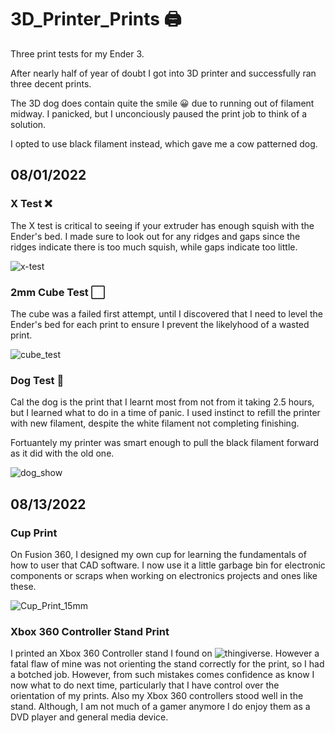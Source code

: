# 3D_Printer_Prints 🖨️
Three print tests for my Ender 3. 

After nearly half of year of doubt I got into 3D printer and successfully ran three decent prints. 

The 3D dog does contain quite the smile 😀 due to running out of filament midway. I panicked, but I unconciously paused the print job to think of a solution. 

I opted to use black filament instead, which gave me a cow patterned dog.

## 08/01/2022
### X Test ❌

The X test is critical to seeing if your extruder has enough squish with the Ender's bed. I made sure to look out for any ridges and gaps since the ridges indicate there is too much squish, while gaps indicate too little.

![x-test](https://user-images.githubusercontent.com/87344382/182010775-b81b0297-d9fb-466c-9e42-c9209fa39940.JPG)

### 2mm Cube Test ⬜

The cube was a failed first attempt, until I discovered that I need to level the Ender's bed for each print to ensure I prevent the likelyhood of a wasted print.

![cube_test](https://user-images.githubusercontent.com/87344382/182010805-b7020791-22d9-4537-8486-dc41703a6eb8.JPG)

### Dog Test 🐶

Cal the dog is the print that I learnt most from not from it taking 2.5 hours, but I learned what to do in a time of panic. I used instinct to refill the printer with new filament, despite the white filament not completing finishing.

Fortuantely my printer was smart enough to pull the black filament forward as it did with the old one.

![dog_show](https://user-images.githubusercontent.com/87344382/182010941-4f757c33-1eb6-45b2-8727-eae9b3af4c56.png)

## 08/13/2022

### Cup Print

On Fusion 360, I designed my own cup for learning the fundamentals of how to 
user that CAD software. I now use it a little garbage bin for electronic
components or scraps when working on electronics projects and ones like these.

![Cup_Print_15mm](https://user-images.githubusercontent.com/87344382/184527523-c9fc63f2-d39a-4cef-bdaf-c16b936d4788.png)

### Xbox 360 Controller Stand Print

I printed an Xbox 360 Controller stand I found on ![thingiverse](https://www.thingiverse.com/thing:1012779).
However a fatal flaw of mine was not orienting the stand correctly for the print, 
so I had a botched job. However, from such mistakes comes confidence as know I
now what to do next time, particularly that I have control over the orientation 
of my prints. Also my Xbox 360 controllers stood well in the stand. Although,
I am not much of a gamer anymore I do enjoy them as a DVD player and general
media device. 


